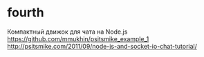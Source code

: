 # fourth
Компактный движок для чата на Node.js
https://github.com/mmukhin/psitsmike_example_1
http://psitsmike.com/2011/09/node-js-and-socket-io-chat-tutorial/

